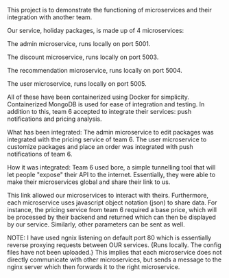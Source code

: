 This project is to demonstrate the functioning of microservices and their integration with another team.

Our service, holiday packages, is made up of 4 microservices:

The admin microservice, runs locally on port 5001.

The discount microservice, runs locally on port 5003.

The recommendation microservice, runs locally on port 5004.

The user microservice, runs locally on port 5005.

All of these have been containerized using Docker for simplicity. Containerized MongoDB is used for ease of integration and testing.
In addition to this, team 6 accepted to integrate their services: push notifications and pricing analysis. 

What has been integrated:
The admin microservice to edit packages was integrated with the pricing service of team 6.
The user microservice to customize packages and place an order was integrated with push notifications of team 6.

How it was integrated:
Team 6 used bore, a simple tunnelling tool that will let people "expose" their API to the internet. 
Essentially, they were able to make their microservices global and share their link to us.

This link allowed our microservices to interact with theirs. 
Furthermore, each microservice uses javascript object notation (json) to share data.
For instance, the pricing service from team 6 required a base price, which will be processed by their backend and returned which can then be displayed by our service.
Similarly, other parameters can be sent as well.

NOTE:
I have used ngnix listening on default port 80 which is essentially reverse proxying requests between OUR services. 
{Runs locally. The config files have not been uploaded.}
This implies that each microservice does not directly communicate with other microservices, but sends a message to the nginx server which then forwards it to the right microservice.
